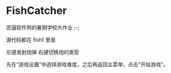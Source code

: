 # FishCatcher
苦逼软件狗的暑期学校大作业 ;-;

源代码都在 fish1 里面

左键发射炮弹
右键切换炮的类型

先在“游戏设置”中选择游戏难度，之后再返回主菜单，点击“开始游戏”。
